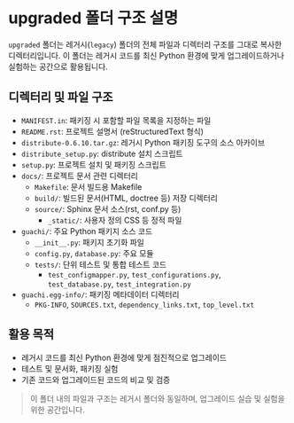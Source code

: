 # upgraded 폴더 구조 설명

`upgraded` 폴더는 레거시(`legacy`) 폴더의 전체 파일과 디렉터리 구조를 그대로 복사한 디렉터리입니다. 이 폴더는 레거시 코드를 최신 Python 환경에 맞게 업그레이드하거나 실험하는 공간으로 활용됩니다.

## 디렉터리 및 파일 구조

- `MANIFEST.in`: 패키징 시 포함할 파일 목록을 지정하는 파일
- `README.rst`: 프로젝트 설명서 (reStructuredText 형식)
- `distribute-0.6.10.tar.gz`: 레거시 Python 패키징 도구의 소스 아카이브
- `distribute_setup.py`: distribute 설치 스크립트
- `setup.py`: 프로젝트 설치 및 패키징 스크립트
- `docs/`: 프로젝트 문서 관련 디렉터리
  - `Makefile`: 문서 빌드용 Makefile
  - `build/`: 빌드된 문서(HTML, doctree 등) 저장 디렉터리
  - `source/`: Sphinx 문서 소스(rst, conf.py 등)
    - `_static/`: 사용자 정의 CSS 등 정적 파일
- `guachi/`: 주요 Python 패키지 소스 코드
  - `__init__.py`: 패키지 초기화 파일
  - `config.py`, `database.py`: 주요 모듈
  - `tests/`: 단위 테스트 및 통합 테스트 코드
    - `test_configmapper.py`, `test_configurations.py`, `test_database.py`, `test_integration.py`
- `guachi.egg-info/`: 패키징 메타데이터 디렉터리
  - `PKG-INFO`, `SOURCES.txt`, `dependency_links.txt`, `top_level.txt`

## 활용 목적

- 레거시 코드를 최신 Python 환경에 맞게 점진적으로 업그레이드
- 테스트 및 문서화, 패키징 실험
- 기존 코드와 업그레이드된 코드의 비교 및 검증

> 이 폴더 내의 파일과 구조는 레거시 폴더와 동일하며, 업그레이드 실습 및 실험을 위한 공간입니다.
